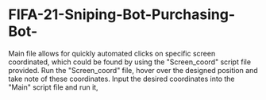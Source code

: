 # FIFA-21-Sniping-Bot-Purchasing-Bot-
Main file allows for quickly automated clicks on specific screen coordinated, which could be found by using the "Screen_coord" script file provided. Run the "Screen_coord" file, hover over the designed position and take note of these coordinates. Input the desired coordinates into the "Main" script file and run it,
